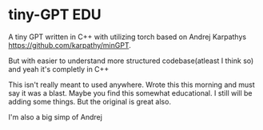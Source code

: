 # tiny-GPT EDU
A tiny GPT written in C++ with utilizing torch based on Andrej Karpathys https://github.com/karpathy/minGPT.

But with easier to understand more structured codebase(atleast I think so) and yeah it's completly in C++

This isn't really meant to used anywhere. Wrote this this morning and must say it was a blast.
Maybe you find this somewhat educational. I still will be adding some things. But the original is great also.

I'm also a big simp of Andrej 
